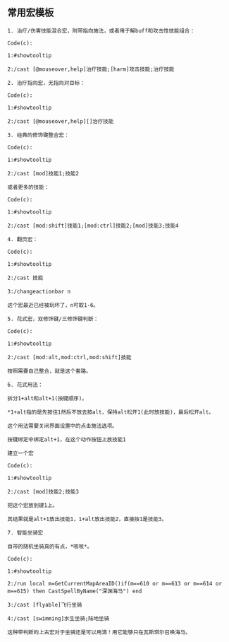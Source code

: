 ## 常用宏模板
    1. 治疗/伤害技能混合宏，附带指向施法，或者用于解buff和攻击性技能组合：
    
    Code(c):
    
    1:#showtooltip
    
    2:/cast [@mouseover,help]治疗技能;[harm]攻击技能;治疗技能　　
    
    2. 治疗指向宏，无指向对目标：
    
    Code(c):
    
    1:#showtooltip
    
    2:/cast [@mouseover,help][]治疗技能　　
    
    3. 经典的修饰键整合宏：
    
    Code(c):
    
    1:#showtooltip
    
    2:/cast [mod]技能1;技能2　　
    
    或者更多的技能：
    
    Code(c):
    
    1:#showtooltip
    
    2:/cast [mod:shift]技能1;[mod:ctrl]技能2;[mod]技能3;技能4　　
    
    4. 翻页宏：
    
    Code(c):
    
    1:#showtooltip
    
    2:/cast 技能
    
    3:/changeactionbar n　　
    
    这个宏最近已经被玩坏了，n可取1-6。
    
    5. 花式宏，双修饰键/三修饰键判断：
    
    Code(c):
    
    1:#showtooltip
    
    2:/cast [mod:alt,mod:ctrl,mod:shift]技能　　
    
    按照需要自己整合，就是这个套路。
    
    6. 花式用法：
    
    拆分1+alt和alt+1(按键顺序)。
    
    *1+alt指的是先按住1然后不放去按alt，保持alt松开1(此时放技能)，最后松开alt。
    
    这个用法需要关闭界面设置中的点击施法选项。
    
    按键绑定中绑定alt+1，在这个动作按钮上放技能1
    
    建立一个宏
    
    Code(c):
    
    1:#showtooltip
    
    2:/cast [mod]技能2;技能3　　
    
    把这个宏放到键1上。
    
    其结果就是alt+1放出技能1，1+alt放出技能2，直接按1是技能3。
    
    7. 智能坐骑宏
    
    自带的随机坐骑真的有点，*咳咳*。
    
    Code(c):
    
    1:#showtooltip
    
    2:/run local m=GetCurrentMapAreaID()if(m==610 or m==613 or m==614 or m==615) then CastSpellByName("深渊海马") end
    
    3:/cast [flyable]飞行坐骑
    
    4:/cast [swimming]水生坐骑;陆地坐骑　　
    
    这种带判断的上古宏对于坐骑还是可以用滴！用它能够只在瓦斯琪尔召唤海马。